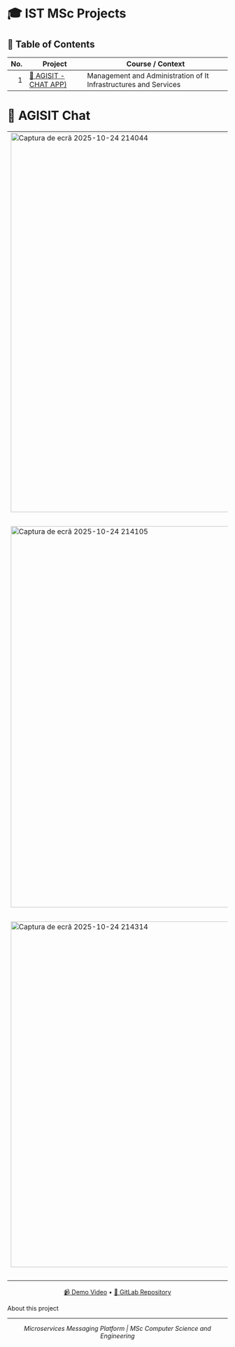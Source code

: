 # 🎓 IST MSc Projects  


## 📌 Table of Contents  

| No. | Project | Course / Context |
| ---: | --- | --- |
| 1 | [🚀 AGISIT - CHAT APP)]() | Management and Administration of It Infrastructures and Services |

# 💬 AGISIT Chat

<table align="center">
  <tr>
    <td><img width="1919" height="866" alt="Captura de ecrã 2025-10-24 214044" src="https://github.com/user-attachments/assets/af171680-d827-4ad1-9dc4-783a15f2e751" /></td>
  </tr>
  <tr>
    <td align="center"><strong>Login</strong></td>
  </tr>
  <tr>
    <td><img width="1919" height="870" alt="Captura de ecrã 2025-10-24 214105" src="https://github.com/user-attachments/assets/fd816183-20e8-4c3b-90b6-fa74f02edd73" /></td>
  </tr>
  <tr>
    <td align="center"><strong>UI</strong></td>
  </tr>
  <tr>
    <td><img width="1892" height="789" alt="Captura de ecrã 2025-10-24 214314" src="https://github.com/user-attachments/assets/77dfcf7f-912c-4b6b-b7fc-aa3573dc8c07" /></td>
  </tr>
  <tr>
    <td align="center"><strong>Grafana Dashboard</strong></td>
  </tr>
</table>

<p align="center">
  <a href="https://www.youtube.com/watch?v=uqSPkXvHev0" target="_blank">📹 Demo Video</a> •
  <a href="https://gitlab.com/username/agisit-chat" target="_blank">🔗 GitLab Repository</a>
</p>

<details>
<summary style="display: flex; justify-items:center;">About this project</summary>

<hr>

## ⚡ Features

- 🔹 **Real-time messaging** with WebSockets (Socket.io)
- 🔹 **User authentication** with JWT tokens
- 🔹 **Direct & group chats** with contact management
- 🔹 **Microservices architecture** (auth-users, contacts, messages, groups)
- 🔹 **Full observability** with Prometheus & Grafana dashboards
- 🔹 **CI/CD pipeline** with GitLab CI for automated deployments
- 🔹 **Infrastructure as Code** using Ansible & Terraform

## 🛠 Tech Stack

**Frontend:** HTML, CSS, JavaScript

**Backend:** Node.js, Express.js, Socket.io

**Database:** PostgreSQL (one per microservice)

**Orchestration:** Kubernetes (1 master + 3 workers)

**Monitoring:** Prometheus, Grafana

**CI/CD:** GitLab CI/CD, Kaniko, Docker Hub

**Infrastructure:** Google Cloud Platform, Ansible, Terraform

## 📊 Architecture

Microservices-based architecture deployed on self-hosted Kubernetes cluster:
- **Frontend** - Web interface (ingress point)
- **Auth-Users** - Authentication & user management
- **Contacts** - Contact list management
- **Messages** - Direct messaging service
- **Groups** - Group chat management
- **PostgreSQL** - Separate database per service
- **Prometheus + Grafana** - Real-time monitoring & metrics

## 📈 Performance

Evaluated with ApacheBench (1000 requests, 10 concurrent clients):
- **Frontend:** 116.8 req/s, 85ms avg latency
- **Auth (Register):** 112.4 req/s, 89ms avg latency
- **Messages:** 44.4 req/s, 225ms avg latency
- **Contacts/Groups:** ~9 req/s, 1.0-1.1s avg latency

## 👥 Team

**Group 60** - AGISIT 2025/2026, IST-Alameda
- Antero Cabral Marques Morgado (ist1119213)
- António Miguel Duarte Palma (ist1119203)

**Last edited in Jan-2025**

</details>

---

<p align="center">
  <i>Microservices Messaging Platform | MSc Computer Science and Engineering</i>
</p>

